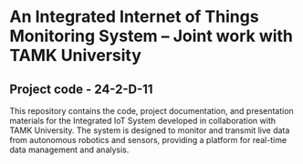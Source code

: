# An Integrated Internet of Things Monitoring System – Joint work with TAMK University
## Project code - 24-2-D-11


This repository contains the code, project documentation, and presentation materials for the Integrated IoT System developed in collaboration with TAMK University. The system is designed to monitor and transmit live data from autonomous robotics and sensors, providing a platform for real-time data management and analysis.
